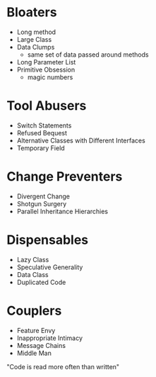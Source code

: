# Bloaters
- Long method
- Large Class 
- Data Clumps
  - same set of data passed around methods
- Long Parameter List
- Primitive Obsession
  - magic numbers

# Tool Abusers
- Switch Statements
- Refused Bequest
- Alternative Classes with Different Interfaces
- Temporary Field

# Change Preventers
- Divergent Change
- Shotgun Surgery
- Parallel Inheritance Hierarchies

# Dispensables
- Lazy Class
- Speculative Generality
- Data Class
- Duplicated Code

# Couplers
- Feature Envy
- Inappropriate Intimacy
- Message Chains
- Middle Man

"Code is read more often than written"